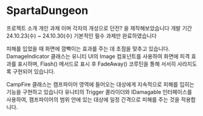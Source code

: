 # SpartaDungeon
프로젝트 소개
개인 과제 이며 각자의 개성으로 던전? 을 제작해보았습니다
개발 기간 24.10.23(수) ~ 24.10.30(수)
기본적인 필수 과제만 완료하였습니다

피해를 입었을 때 화면에 깜빡이는 효과를 주는 데 초점을 맞추고 있습니다.
DamageIndicator 클래스는 유니티 UI의 Image 컴포넌트를 사용하여 화면에 피격 효과를 표시하며, Flash() 메서드로 표시 후 FadeAway() 코루틴을 통해 서서히 사라지도록 구현되어 있습니다.

CampFire 클래스는 캠프파이어 영역에 들어오는 대상에게 지속적으로 피해를 입히는 기능을 구현하고 있습니다
유니티의 Trigger 콜라이더와 IDamagable 인터페이스를 사용하여, 
캠프파이어의 범위 안에 있는 대상에 일정 간격으로 피해를 주는 것을 적용합니다.
